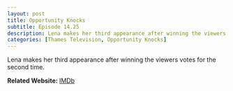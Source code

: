 ```yaml
---
layout: post
title: Opportunity Knocks
subtitle: Episode 14.25
description: Lena makes her third appearance after winning the viewers votes for the second time.
categories: [Thames Television, Opportunity Knocks]
---
```


Lena makes her third appearance after winning the viewers votes for the second time.

**Related Website:**
<span class="post-categories">[IMDb](http://www.imdb.com/title/tt3514704)</span>
